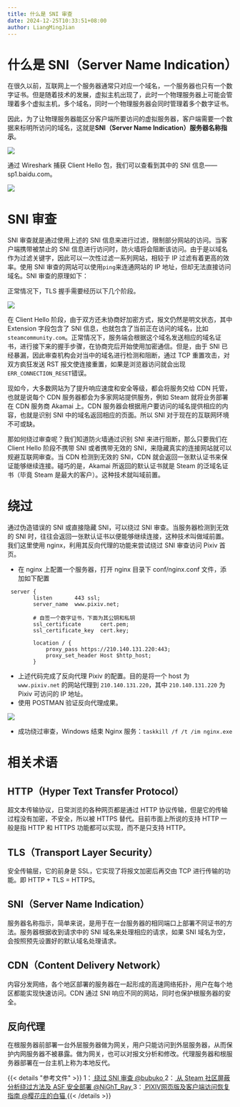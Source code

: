 ```yaml
---
title: 什么是 SNI 审查
date: 2024-12-25T10:33:51+08:00
author: LiangMingJian
---
```


# 什么是 SNI（Server Name Indication）

在很久以前，互联网上一个服务器通常只对应一个域名，一个服务器也只有一个数字证书。但是随着技术的发展，虚拟主机出现了，此时一个物理服务器上可能会管理着多个虚拟主机，多个域名，同时一个物理服务器会同时管理着多个数字证书。

因此，为了让物理服务器能区分客户端所要访问的虚拟服务器，客户端需要一个数据来标明所访问的域名，这就是**SNI（Server Name Indication）服务器名称指示**。

![](/_images/drawingbed/img/202212051725289.png)

通过 Wireshark 捕获 Client Hello 包，我们可以查看到其中的 SNI 信息——sp1.baidu.com。

![](/_images/drawingbed/img/202212051733397.png)

# SNI 审查

SNI 审查就是通过使用上述的 SNI 信息来进行过滤，限制部分网站的访问。当客户端携带被禁止的 SNI 信息进行访问时，防火墙将会阻断该访问。由于是以域名作为过滤关键字，因此可以一次性过滤一系列网站，相较于 IP 过滤有着更高的效率。使用 SNI 审查的网站可以使用`ping`来连通网站的 IP 地址，但却无法直接访问域名。SNI 审查的原理如下：

正常情况下，TLS 握手需要经历以下几个阶段。

![](/_images/drawingbed/img/202212051802167.png)

在 Client Hello 阶段，由于双方还未协商好加密方式，报文仍然是明文状态，其中 Extension 字段包含了 SNI 信息，也就包含了当前正在访问的域名，比如`steamcommunity.com`。正常情况下，服务端会根据这个域名发送相应的域名证书，进行接下来的握手步骤，在协商完后开始使用加密通信。但是，由于 SNI 已经暴漏，因此审查机构会对当中的域名进行检测和阻断，通过 TCP 重置攻击，对双方疯狂发送 RST 报文使连接重置，如果是浏览器访问就会出现`ERR_CONNECTION_RESET`错误。

现如今，大多数网站为了提升响应速度和安全等级，都会将服务交给 CDN 托管，也就是说每个 CDN 服务器都会为多家网站提供服务，例如 Steam 就将业务部署在 CDN 服务商 Akamai 上。CDN 服务器会根据用户要访问的域名提供相应的内容，也就是识别 SNI 中的域名返回相应的页面。所以 SNI 对于现在的互联网环境不可或缺。

那如何绕过审查呢？我们知道防火墙通过识别 SNI 来进行阻断，那么只要我们在 Client Hello 阶段不携带 SNI 或者携带无效的 SNI，来隐藏真实的连接网站就可以规避互联网审查。当 CDN 检测到无效的 SNI，CDN 就会返回一张默认证书来保证能够继续连接。碰巧的是，Akamai 所返回的默认证书就是 Steam 的泛域名证书（毕竟 Steam 是最大的客户）。这种技术就叫域前置。

# 绕过

通过伪造错误的 SNI 或直接隐藏 SNI，可以绕过 SNI 审查。当服务器检测到无效的 SNI 时，往往会返回一张默认证书以便能够继续连接，这种技术叫做域前置。我们这里使用 nginx，利用其反向代理的功能来尝试绕过 SNI 审查访问 Pixiv 首页。

- 在 nginx 上配置一个服务器，打开 nginx 目录下 conf/nginx.conf 文件，添加如下配置

```nginx
 server {
        listen       443 ssl;
        server_name  www.pixiv.net;

        # 自签一个数字证书，下面为其公钥和私钥
        ssl_certificate      cert.pem;
        ssl_certificate_key  cert.key;

        location / {
            proxy_pass https://210.140.131.220:443;
            proxy_set_header Host $http_host;
        }
```

- 上述代码完成了反向代理 Pixiv 的配置。目的是将一个 host 为 `www.pixiv.net` 的网站代理到 `210.140.131.220`，其中 `210.140.131.220` 为 Pixiv 可访问的 IP 地址。
- 使用 POSTMAN 验证反向代理成果。

![](/_images/drawingbed/img/202212051752581.png)

- 成功绕过审查，Windows 结束 Nginx 服务：`taskkill /f /t /im nginx.exe`

# 相关术语

## HTTP（Hyper Text Transfer Protocol）

超文本传输协议，日常浏览的各种网页都是通过 HTTP 协议传输，但是它的传输过程没有加密，不安全，所以被 HTTPS 替代。目前市面上所说的支持 HTTP 一般是指 HTTP 和 HTTPS 功能都可以实现，而不是只支持 HTTP。

## TLS（Transport Layer Security）

安全传输层，它的前身是 SSL，它实现了将报文加密后再交由 TCP 进行传输的功能。即 HTTP + TLS = HTTPS。

## SNI（Server Name Indication）

服务器名称指示，简单来说，是用于在一台服务器的相同端口上部署不同证书的方法。服务器根据收到请求中的 SNI 域名来处理相应的请求，如果 SNI 域名为空，会按照预先设置好的默认域名处理请求。

## CDN（Content Delivery Network）

内容分发网络，各个地区部署的服务器在一起形成的高速网络拓扑，用户在每个地区都能实现快速访问。CDN 通过 SNI 响应不同的网站，同时也保护根服务器的安全。

## 反向代理

在根服务器前部署一台外层服务器做为网关，用户只能访问到外层服务器，从而保护内网服务器不被暴露。做为网关，也可以对报文分析和修改。代理服务器和根服务器部署在一台主机上称为本地反代。

{{< details "参考文件" >}} 
1：[ 绕过 SNI 审查 @bubuko ](http://www.bubuko.com/infodetail-3630653.html)
2：[ 从 Steam 社区屏蔽分析绕过方法及 ASF 安全部署 @NiGhT_Ray ](https://www.cnblogs.com/night-ray/articles/15964334.html)
3：[ PIXIV网页版及客户端访问恢复指南 @樱花庄的白猫 ](https://2heng.xin/2017/09/19/pixiv/)
{{< /details >}}
